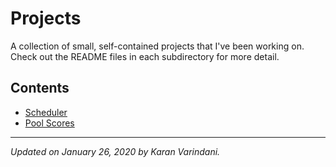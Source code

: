 # Projects
A collection of small, self-contained projects that I've been working on. Check out the README files in each subdirectory for more detail.

## Contents
* [Scheduler][1]
* [Pool Scores][2]

---- 
_Updated on January 26, 2020 by Karan Varindani._

[1]:	/Scheduler/
[2]:	/Pool%20Scores/